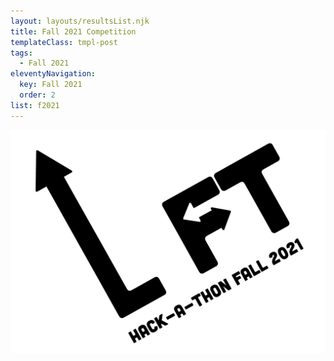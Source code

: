```yaml
---
layout: layouts/resultsList.njk
title: Fall 2021 Competition
templateClass: tmpl-post
tags:
  - Fall 2021
eleventyNavigation:
  key: Fall 2021
  order: 2
list: f2021
---
```


<img src="/img/f21-ilift-logo.png" alt="Fall 2021 theme: I lift" class="f21-logo">
<!-- ![img/f21-hackathon-logo.jpg](../../img/f21-ilift-logo.png "Fall 2021 theme: I lift") -->
